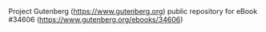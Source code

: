 Project Gutenberg (https://www.gutenberg.org) public repository for eBook #34606 (https://www.gutenberg.org/ebooks/34606)
